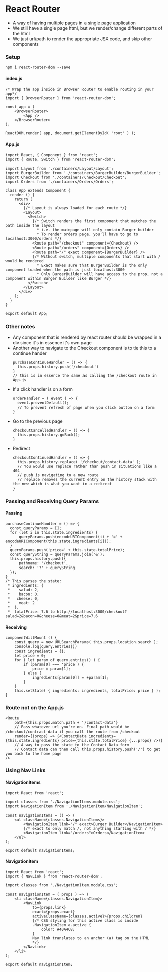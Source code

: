 # React Router

* A way of having multiple pages in a single page application
* We still have a single page html, but we render/change different parts of the html
* We just url/path to render the appropriate JSX code, and skip other components

### Setup
```npm i react-router-dom --save```

#### index.js 
```JSX
/* Wrap the app inside in Browser Router to enable routing in your app*/
import { BrowserRouter } from 'react-router-dom';

const app = (
    <BrowserRouter>
        <App />
    </BrowserRouter>
);

ReactDOM.render( app, document.getElementById( 'root' ) );
```

#### App.js
```JSX
import React, { Component } from 'react';
import { Route, Switch } from 'react-router-dom';

import Layout from './containers/Layout/Layout';
import BurgerBuilder from './containers/BurgerBuilder/BurgerBuilder';
import Checkout from './containers/Checkout/Checkout';
import Orders from './containers/Orders/Orders';

class App extends Component {
  render () {
    return (
      <div>
        {/* Layout is always loaded for each route */}
        <Layout>
          <Switch>
            {/* Switch renders the first component that matches the path inside the layout
              * i.e. the mainpage will only contain Burger builder
              * To render orders page, you'll have to go to localhost:3000/orders */}
            <Route path="/checkout" component={Checkout} />
            <Route path="/orders" component={Orders} />
            <Route path="/" exact component={BurgerBuilder} />
            {/* Without switch, multiple components that start with / would be rendered 
              * Exact makes sure that BurgerBuilder is the only component loaded when the path is just localhost:3000
              * Only BurgerBuilder will have access to the prop, not a component within Burger Builder like Burger */}
          </Switch>
        </Layout>
      </div>
    );
  }
}

export default App;
```

### Other notes
* Any component that is rendered by react router should be wrapped in a div since it's in essence it's own page
* Another way to navigate to the Checkout component is to tie this to a continue hander
  ```JSX
  purchaseContinueHandler = () => {
    this.props.history.push('/checkout')
  }
  // this is in essence the same as calling the /checkout route in App.js
  ```
* If a click handler is on a form
  ```JSX
  orderHandler = ( event ) => {
    event.preventDefault();
    // To prevent refresh of page when you click button on a form
  }
  ```
* Go to the previous page
  ```JSX
  checkoutCancelledHandler = () => {
    this.props.history.goBack();
  }
  ```
* Redirect
  ```JSX
  checkoutContinuedHandler = () => {
    this.props.history.replace( '/checkout/contact-data' );
    // You would use replace rather than push in situations like a 404
    // push is navigating to a new route
    // replace removes the current entry on the history stack with the new which is what you want in a redirect
  }
  ```
  
### Passing and Receiving Query Params
  
#### Passing
```JSX
purchaseContinueHandler = () => {
  const queryParams = [];
  for (let i in this.state.ingredients) {
      queryParams.push(encodeURIComponent(i) + '=' + encodeURIComponent(this.state.ingredients[i]));
  }
  queryParams.push('price=' + this.state.totalPrice);
  const queryString = queryParams.join('&');
  this.props.history.push({
      pathname: '/checkout',
      search: '?' + queryString
  });
}
/* This parses the state:
 * ingredients: {
 *    salad: 2,
 *    bacon: 0,
 *   cheese: 0,
 *    meat: 2
 *  },
 *  totalPrice: 7.6 to http://localhost:3000/checkout?salad=2&bacon=0&cheese=0&meat=2&price=7.6
```

#### Receiving
```JSX
componentWillMount () {
    const query = new URLSearchParams( this.props.location.search );
    console.log(query.entries())
    const ingredients = {};
    let price = 0;
    for ( let param of query.entries() ) {
        if (param[0] === 'price') {
            price = param[1];
        } else {
            ingredients[param[0]] = +param[1];
        }
    }
    this.setState( { ingredients: ingredients, totalPrice: price } );
}
```

### Route not on the App.js
```JSX
<Route 
    path={this.props.match.path + '/contact-data'} 
    // Pass whatever url you're on. Final path would be /checkout/contract-data if you call the route from /checkout
    render={(props) => (<ContactData ingredients={this.state.ingredients} price={this.state.totalPrice} {...props} />)} 
    // A way to pass the state to the Contact Data form
    // Contact data can then call this.props.history.push('/') to get you back to the home page
/>
```

### Using Nav Links

#### NavigationItems
```JSX
import React from 'react';

import classes from './NavigationItems.module.css';
import NavigationItem from './NavigationItem/NavigationItem';

const navigationItems = () => (
    <ul className={classes.NavigationItems}>
        <NavigationItem link="/" exact>Burger Builder</NavigationItem>
        {/* exact to only match /, not anything starting with / */}
        <NavigationItem link="/orders">Orders</NavigationItem>
    </ul>
);

export default navigationItems;
```

#### NavigationItem
```JSX
import React from 'react';
import { NavLink } from 'react-router-dom';

import classes from './NavigationItem.module.css';

const navigationItem = ( props ) => (
    <li className={classes.NavigationItem}>
        <NavLink 
            to={props.link}
            exact={props.exact}
            activeClassName={classes.active}>{props.children}
            {/* CSS styling for this active class is inside 
            .NavigationItem a.active {
                color: #40A4C8;
            }
            Nav link translates to an anchor (a) tag on the HTML
            */}
        </NavLink>
    </li>
);

export default navigationItem;
```
